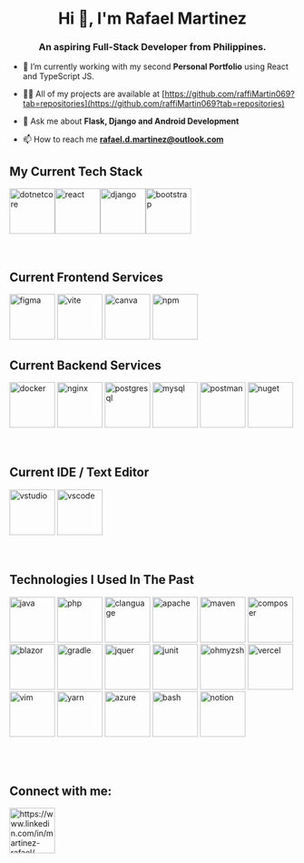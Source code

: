 <head>
<link rel="stylesheet" type='text/css' href="https://cdn.jsdelivr.net/gh/devicons/devicon@latest/devicon.min.css" />

<h1 align="center">Hi 👋, I'm Rafael Martinez</h1>
<h3 align="center">An aspiring Full-Stack Developer from Philippines.</h3>

- 🌱 I’m currently working with my second **Personal Portfolio** using React and TypeScript JS.

- 👨‍💻 All of my projects are available at [https://github.com/raffiMartin069?tab=repositories](https://github.com/raffiMartin069?tab=repositories)

- 💬 Ask me about **Flask, Django and Android Development**

- 📫 How to reach me **rafael.d.martinez@outlook.com**

## My Current Tech Stack
<div id="stack" style="display: flex; align-items: center;">
  <img src="https://cdn.jsdelivr.net/gh/devicons/devicon@latest/icons/dotnetcore/dotnetcore-original.svg" alt="dotnetcore" height="80" width="80" />
  <img src="https://cdn.jsdelivr.net/gh/devicons/devicon@latest/icons/react/react-original-wordmark.svg" alt="react" height="80" width="80" />
  <img src="https://cdn.jsdelivr.net/gh/devicons/devicon@latest/icons/django/django-plain-wordmark.svg" alt="django" height="80" width="80" />
  <img src="https://cdn.jsdelivr.net/gh/devicons/devicon@latest/icons/bootstrap/bootstrap-original-wordmark.svg" alt="bootstrap" height="80" width="80" />
</div>

<br/>
<br/>

## Current Frontend Services
<div>
  <img src="https://cdn.jsdelivr.net/gh/devicons/devicon@latest/icons/figma/figma-original.svg" alt="figma" height="80" width="80" />
  <img src="https://cdn.jsdelivr.net/gh/devicons/devicon@latest/icons/vitejs/vitejs-original.svg" alt="vite" height="80" width="80" />
  <img src="https://cdn.jsdelivr.net/gh/devicons/devicon@latest/icons/canva/canva-original.svg" alt="canva" height="80" width="80" />
  <img src="https://cdn.jsdelivr.net/gh/devicons/devicon@latest/icons/npm/npm-original-wordmark.svg" alt="npm" height="80" width="80" />
</div>

## Current Backend Services
<div>
  <img src="https://cdn.jsdelivr.net/gh/devicons/devicon@latest/icons/docker/docker-original.svg" alt="docker" height="80" width="80" />
  <img src="https://cdn.jsdelivr.net/gh/devicons/devicon@latest/icons/nginx/nginx-original.svg" alt="nginx" height="80" width="80" />
  <img src="https://cdn.jsdelivr.net/gh/devicons/devicon@latest/icons/postgresql/postgresql-original-wordmark.svg" alt="postgresql" height="80" width="80" />
  <img src="https://cdn.jsdelivr.net/gh/devicons/devicon@latest/icons/mysql/mysql-original-wordmark.svg" alt="mysql" height="80" width="80" />
  <img src="https://cdn.jsdelivr.net/gh/devicons/devicon@latest/icons/postman/postman-original.svg" alt="postman" height="80" width="80" />
  <img src="https://cdn.jsdelivr.net/gh/devicons/devicon@latest/icons/nuget/nuget-original-wordmark.svg" alt="nuget" height="80" width="80" />
</div>

<br/>
<br/>

## Current IDE / Text Editor
<div>
  <img src="https://cdn.jsdelivr.net/gh/devicons/devicon@latest/icons/visualstudio/visualstudio-original.svg" alt="vstudio" height="80" width="80" />
  <img src="https://cdn.jsdelivr.net/gh/devicons/devicon@latest/icons/vscode/vscode-original-wordmark.svg" alt="vscode" height="80" width="80" />
</div>     

<br/>
<br/>

## Technologies I Used In The Past
<div>
  <img src="https://cdn.jsdelivr.net/gh/devicons/devicon@latest/icons/java/java-original.svg" alt="java" height="80" width="80" /> 
  <img src="https://cdn.jsdelivr.net/gh/devicons/devicon@latest/icons/php/php-original.svg" alt="php" height="80" width="80" />
  <img src="https://cdn.jsdelivr.net/gh/devicons/devicon@latest/icons/c/c-original.svg" alt="clanguage" height="80" width="80" />
  <img src="https://cdn.jsdelivr.net/gh/devicons/devicon@latest/icons/apache/apache-original-wordmark.svg" alt="apache" height="80" width="80" />
  <img src="https://cdn.jsdelivr.net/gh/devicons/devicon@latest/icons/maven/maven-original-wordmark.svg" alt="maven" height="80" width="80" />
  <img src="https://cdn.jsdelivr.net/gh/devicons/devicon@latest/icons/composer/composer-original.svg" alt="composer" height="80" width="80" />
  <img src="https://cdn.jsdelivr.net/gh/devicons/devicon@latest/icons/blazor/blazor-original.svg" alt="blazor" height="80" width="80"/>
  <img src="https://cdn.jsdelivr.net/gh/devicons/devicon@latest/icons/gradle/gradle-original-wordmark.svg" alt="gradle" height="80" width="80" />
  <img src="https://cdn.jsdelivr.net/gh/devicons/devicon@latest/icons/jquery/jquery-original-wordmark.svg" alt="jquer" height="80" width="80" />
  <img src="https://cdn.jsdelivr.net/gh/devicons/devicon@latest/icons/junit/junit-plain-wordmark.svg" alt="junit" height="80" width="80" />
  <img src="https://cdn.jsdelivr.net/gh/devicons/devicon@latest/icons/ohmyzsh/ohmyzsh-original.svg" alt="ohmyzsh" height="80" width="80" />
  <img src="https://cdn.jsdelivr.net/gh/devicons/devicon@latest/icons/vercel/vercel-original-wordmark.svg" alt="vercel" heigh="80" width="80" >
  <img src="https://cdn.jsdelivr.net/gh/devicons/devicon@latest/icons/vim/vim-original.svg" alt="vim" heigh="80" width="80" >
  <img src="https://cdn.jsdelivr.net/gh/devicons/devicon@latest/icons/yarn/yarn-original-wordmark.svg" alt="yarn" heigh="80" width="80" >
  <img src="https://cdn.jsdelivr.net/gh/devicons/devicon@latest/icons/azure/azure-original-wordmark.svg" alt="azure" height="80" width="80" />
  <img src="https://cdn.jsdelivr.net/gh/devicons/devicon@latest/icons/bash/bash-original.svg" alt="bash" height="80" width="80" />
  <img src="https://cdn.jsdelivr.net/gh/devicons/devicon@latest/icons/notion/notion-original.svg" alt="notion" height="80" width="80"/>
</div>

<br/>
<br/>
<br/>

## Connect with me:
<p align="left">
<a href="https://linkedin.com/in/https://www.linkedin.com/in/martinez-rafael/" target="blank"><img align="center" src="https://raw.githubusercontent.com/rahuldkjain/github-profile-readme-generator/master/src/images/icons/Social/linked-in-alt.svg" alt="https://www.linkedin.com/in/martinez-rafael/" height="80" width="80" /></a>
</p>
